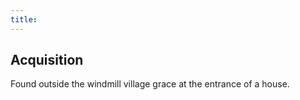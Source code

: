 ```yaml
---
title:
---
```


## Acquisition

Found outside the windmill village grace at the entrance of a house.
